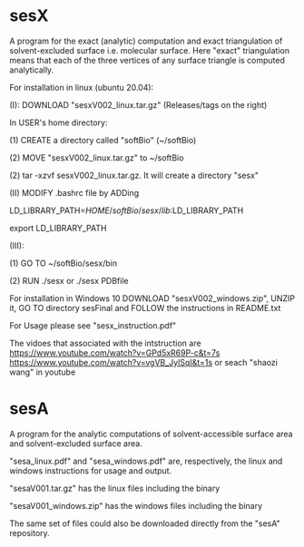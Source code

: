 # sesX
A program for the exact (analytic) computation and exact triangulation of solvent-excluded surface i.e. molecular surface. Here "exact" triangulation means that each of the three vertices of any surface triangle is computed analytically. 

For installation in linux (ubuntu 20.04):

(I): DOWNLOAD "sesxV002_linux.tar.gz" (Releases/tags on the right)

In USER's home directory:

(1) CREATE a directory called "softBio" (~/softBio) 

(2) MOVE "sesxV002_linux.tar.gz" to ~/softBio

(2) tar -xzvf sesxV002_linux.tar.gz. It will create a directory "sesx"

(II) MODIFY .bashrc file by ADDing

LD_LIBRARY_PATH=$HOME/softBio/sesx/lib:$LD_LIBRARY_PATH

export LD_LIBRARY_PATH

(III):

   (1) GO TO ~/softBio/sesx/bin
   
   (2) RUN ./sesx  or ./sesx PDBfile

For installation in Windows 10
   DOWNLOAD "sesxV002_windows.zip", UNZIP it, GO TO directory sesFinal and FOLLOW the instructions in README.txt

For Usage please see "sesx_instruction.pdf"

The vidoes that associated with the intstruction are 
https://www.youtube.com/watch?v=GPd5xR69P-c&t=7s
https://www.youtube.com/watch?v=vgVB_JylSqI&t=1s
or seach "shaozi wang" in youtube

# sesA
   A program for the analytic computations of solvent-accessible surface area and solvent-excluded surface area.
   
   "sesa_linux.pdf" and "sesa_windows.pdf" are, respectively, the linux and windows instructions for usage and output. 
   
   "sesaV001.tar.gz" has the linux files including the binary
   
   "sesaV001_windows.zip" has the windows files including the binary

   The same set of files could also be downloaded directly from the "sesA" repository. 
   
